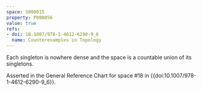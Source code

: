 ```yaml
---
space: S000015
property: P000056
value: true
refs:
- doi: 10.1007/978-1-4612-6290-9_6
  name: Counterexamples in Topology
---
```


Each singleton is nowhere dense and the space is a countable union of its singletons.

Asserted in the General Reference Chart for space #18 in
{{doi:10.1007/978-1-4612-6290-9_6}}.
